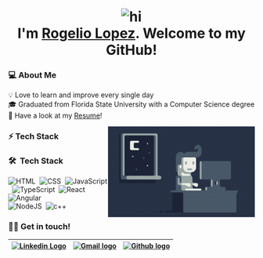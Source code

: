 <!-- Inspired by: https://github.com/tusharnankani/tusharnankani-->


<h1 align="center">
<img src="https://media.giphy.com/media/26xBukhJ0i8KXADYc/giphy.gif" alt = "hi" height="250px"> <br >I'm <a href="https://www.linkedin.com/in/rogelio-j-lopez/">Rogelio Lopez</a>. Welcome to my GitHub!
</h1>


<h3>
💻 About Me
</h3>
<p>
 💡 Love to learn and improve every single day 
 <br>
 🎓 Graduated from Florida State University with a Computer Science degree <br>
 📄 Have a look at my <a href="./Rogelio_Lopez_Resume.pdf">Resume</a>! 
</p>


<img alt="Night Coding" src="https://raw.githubusercontent.com/AVS1508/AVS1508/master/assets/Night-Coding.gif" align="right"/>

<h3>
⚡ Tech Stack
</h3>

### 🛠 &nbsp;Tech Stack

![HTML](https://upload.wikimedia.org/wikipedia/commons/thumb/6/61/HTML5_logo_and_wordmark.svg/512px-HTML5_logo_and_wordmark.svg.png)&nbsp;
![CSS](https://upload.wikimedia.org/wikipedia/commons/thumb/d/d5/CSS3_logo_and_wordmark.svg/1200px-CSS3_logo_and_wordmark.svg.png)&nbsp;
![JavaScript](https://cdn.iconscout.com/icon/free/png-256/javascript-2752148-2284965.png)&nbsp;
![TypeScript](https://upload.wikimedia.org/wikipedia/commons/thumb/4/4c/Typescript_logo_2020.svg/1200px-Typescript_logo_2020.svg.png)&nbsp;
![React](https://upload.wikimedia.org/wikipedia/commons/thumb/a/a7/React-icon.svg/1280px-React-icon.svg.png)&nbsp;
![Angular](https://upload.wikimedia.org/wikipedia/commons/thumb/c/cf/Angular_full_color_logo.svg/240px-Angular_full_color_logo.svg.png)\
![NodeJS](https://www.brainfuel.io/images/node-js-new.png)&nbsp;
![c++](https://upload.wikimedia.org/wikipedia/commons/thumb/1/18/ISO_C%2B%2B_Logo.svg/306px-ISO_C%2B%2B_Logo.svg.png)&nbsp;


<h3>
🤝🏻 Get in touch!
</h3>
  
| [<img src="https://www.svgrepo.com/show/57068/linkedin.svg" alt="Linkedin Logo" width="32">](https://www.linkedin.com/in/rogelio-j-lopez/) | [<img src="https://github.com/tusharnankani/tusharnankani/blob/master/Assets/Gmail.svg" alt="Gmail logo" height="32">](mailto:rogejlopez@gmail.com) | [<img src="https://cdn.svgporn.com/logos/github-icon.svg" alt="Github logo" width="34">](https://github.com/rogelio-lopez) 
|:---:|:---:|:---:|
  

<br>
<br>
